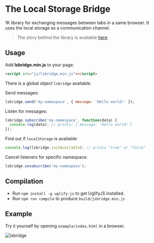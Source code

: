 # The Local Storage Bridge

1K library for exchanging messages between tabs in a same browser. It uses the local storage as a communication channel.

> The story behind the library is available [here](http://krasimirtsonev.com/blog/article/Using-Local-Storage-as-a-communication-channel).

## Usage

Add **lsbridge.min.js** to your page:

```html
<script src="js/lsbridge.min.js"></script>
```

There is a global object `lsbridge` available.

Send messages:

```js
lsbridge.send('my-namespace', { message: 'Hello world!' });
```

Listen for messages:

```js
lsbridge.subscribe('my-namespace', function(data) {
  console.log(data); // prints: { message: 'Hello world!'}
});
```

Find out if `localStorage` is available:

```js
console.log(lsbridge.isLSAvailable); // prints "true" or "false"
```

Cancel listeners for specific namespace:

```js
lsbridge.unsubscribe('my-namespace');
```

## Compilation

* Run `npm install -g uglify-js` to get UglifyJS installed.
* Run `npm run compile` to produce `build/jsbridge.min.js`

## Example

Try it yourself by opening `example/index.html` in a browser.

![lsbridge](http://work.krasimirtsonev.com/git/lsbridge/lsbridge.gif)
